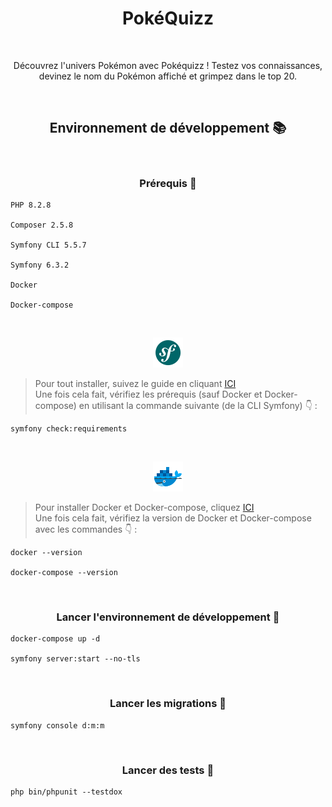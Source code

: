 <h1 align="center">PokéQuizz</h1><br>

<p align="center">
Découvrez l'univers Pokémon avec Pokéquizz ! Testez vos connaissances, devinez le nom du Pokémon affiché et grimpez dans le top 20.</p><br>

<h2 align="center">Environnement de développement 📚</h2>
<br>
<h3 align="center">Prérequis 🧱</h3>

```
PHP 8.2.8

Composer 2.5.8

Symfony CLI 5.5.7

Symfony 6.3.2

Docker

Docker-compose
```

<br>
<p align="center"><img src=".github\assets\symfony.png" alt="logo symfony"></p>

> Pour tout installer, suivez le guide en cliquant [ICI](https://symfony.com/doc/current/setup.html) <br>
> Une fois cela fait, vérifiez les prérequis (sauf Docker et Docker-compose) en utilisant la commande suivante (de la CLI Symfony) 👇 : <br>

```
symfony check:requirements
```

<br>
<p align="center"><img src=".github\assets\docker.png" alt="logo docker"></p>

> Pour installer Docker et Docker-compose, cliquez [ICI](https://www.docker.com/products/docker-desktop/) <br>
> Une fois cela fait, vérifiez la version de Docker et Docker-compose avec les commandes 👇 : <br>

```
docker --version

docker-compose --version
```

<br>
<h3 align="center">Lancer l'environnement de développement 🚀</h3>

```
docker-compose up -d

symfony server:start --no-tls
```

<br>
<h3 align="center">Lancer les migrations 🚀</h3>

```
symfony console d:m:m
```

<br>
<h3 align="center">Lancer des tests 🧪</h3>

```
php bin/phpunit --testdox
```
